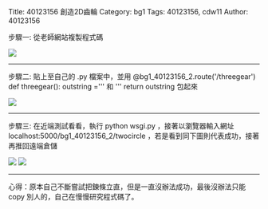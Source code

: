 Title: 40123156 創造2D齒輪
Category: bg1
Tags: 40123156, cdw11
Author: 40123156

步驟一: 從老師網站複製程式碼

<img src="http://i.imgur.com/h00m93z.jpg">

----

步驟二: 貼上至自己的 .py 檔案中，並用 @bg1_40123156_2.route('/threegear')
def threegear():
    outstring ='''
    和 '''
    return outstring 包起來

<img src="http://i.imgur.com/unyrEWa.jpg">

----

步驟三: 在近端測試看看，執行 python wsgi.py ，接著以瀏覽器輸入網址 localhost:5000/bg1_40123156_2/twocircle ，若是看到同下圖則代表成功，接著再推回遠端倉儲

<img src="http://i.imgur.com/ProPJQ9.jpg">

<img src="http://i.imgur.com/lexAl6s.jpg">

----

心得：原本自己不斷嘗試把鍊條立直，但是一直沒辦法成功，最後沒辦法只能 copy 別人的，自己在慢慢研究程式碼了。